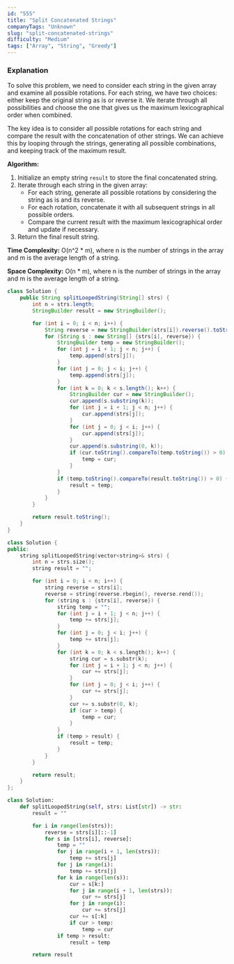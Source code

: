 ```yaml
---
id: "555"
title: "Split Concatenated Strings"
companyTags: "Unknown"
slug: "split-concatenated-strings"
difficulty: "Medium"
tags: ["Array", "String", "Greedy"]
---
```


### Explanation

To solve this problem, we need to consider each string in the given array and examine all possible rotations. For each string, we have two choices: either keep the original string as is or reverse it. We iterate through all possibilities and choose the one that gives us the maximum lexicographical order when combined.

The key idea is to consider all possible rotations for each string and compare the result with the concatenation of other strings. We can achieve this by looping through the strings, generating all possible combinations, and keeping track of the maximum result.

**Algorithm:**
1. Initialize an empty string `result` to store the final concatenated string.
2. Iterate through each string in the given array:
    - For each string, generate all possible rotations by considering the string as is and its reverse.
    - For each rotation, concatenate it with all subsequent strings in all possible orders.
    - Compare the current result with the maximum lexicographical order and update if necessary.
3. Return the final result string.

**Time Complexity:** O(n^2 * m), where n is the number of strings in the array and m is the average length of a string.

**Space Complexity:** O(n * m), where n is the number of strings in the array and m is the average length of a string.
```java
class Solution {
    public String splitLoopedString(String[] strs) {
        int n = strs.length;
        StringBuilder result = new StringBuilder();

        for (int i = 0; i < n; i++) {
            String reverse = new StringBuilder(strs[i]).reverse().toString();
            for (String s : new String[] {strs[i], reverse}) {
                StringBuilder temp = new StringBuilder();
                for (int j = i + 1; j < n; j++) {
                    temp.append(strs[j]);
                }
                for (int j = 0; j < i; j++) {
                    temp.append(strs[j]);
                }
                for (int k = 0; k < s.length(); k++) {
                    StringBuilder cur = new StringBuilder();
                    cur.append(s.substring(k));
                    for (int j = i + 1; j < n; j++) {
                        cur.append(strs[j]);
                    }
                    for (int j = 0; j < i; j++) {
                        cur.append(strs[j]);
                    }
                    cur.append(s.substring(0, k));
                    if (cur.toString().compareTo(temp.toString()) > 0) {
                        temp = cur;
                    }
                }
                if (temp.toString().compareTo(result.toString()) > 0) {
                    result = temp;
                }
            }
        }

        return result.toString();
    }
}
```

```cpp
class Solution {
public:
    string splitLoopedString(vector<string>& strs) {
        int n = strs.size();
        string result = "";

        for (int i = 0; i < n; i++) {
            string reverse = strs[i];
            reverse = string(reverse.rbegin(), reverse.rend());
            for (string s : {strs[i], reverse}) {
                string temp = "";
                for (int j = i + 1; j < n; j++) {
                    temp += strs[j];
                }
                for (int j = 0; j < i; j++) {
                    temp += strs[j];
                }
                for (int k = 0; k < s.length(); k++) {
                    string cur = s.substr(k);
                    for (int j = i + 1; j < n; j++) {
                        cur += strs[j];
                    }
                    for (int j = 0; j < i; j++) {
                        cur += strs[j];
                    }
                    cur += s.substr(0, k);
                    if (cur > temp) {
                        temp = cur;
                    }
                }
                if (temp > result) {
                    result = temp;
                }
            }
        }

        return result;
    }
};
```

```python
class Solution:
    def splitLoopedString(self, strs: List[str]) -> str:
        result = ""

        for i in range(len(strs)):
            reverse = strs[i][::-1]
            for s in [strs[i], reverse]:
                temp = ""
                for j in range(i + 1, len(strs)):
                    temp += strs[j]
                for j in range(i):
                    temp += strs[j]
                for k in range(len(s)):
                    cur = s[k:]
                    for j in range(i + 1, len(strs)):
                        cur += strs[j]
                    for j in range(i):
                        cur += strs[j]
                    cur += s[:k]
                    if cur > temp:
                        temp = cur
                if temp > result:
                    result = temp

        return result
```